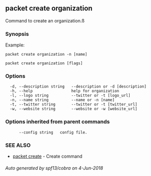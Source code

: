 ## packet create organization

Command to create an organization.ß

### Synopsis

Example:
	
	packet create organization -n [name]
	

```
packet create organization [flags]
```

### Options

```
  -d, --description string   --description or -d [description]
  -h, --help                 help for organization
  -l, --logo string          --twitter or -t [logo_url]
  -n, --name string          --name or -n [name]
  -t, --twitter string       --twitter or -t [twitter_url]
  -w, --website string       --website or -w [website_url]
```

### Options inherited from parent commands

```
      --config string   config file.
```

### SEE ALSO

* [packet create](packet_create.md)	 - Create command

###### Auto generated by spf13/cobra on 4-Jun-2018
